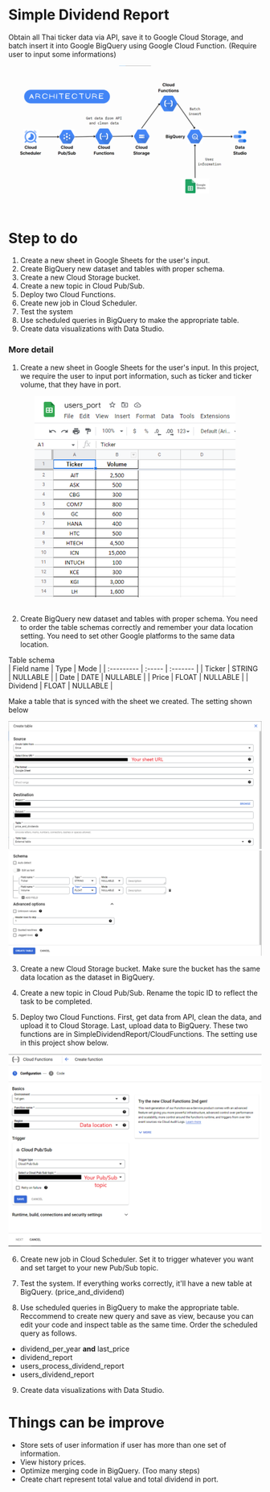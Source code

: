 # Simple Dividend Report
Obtain all Thai ticker data via API, save it to Google Cloud Storage, and batch insert it into Google BigQuery using Google Cloud Function. (Require user to input some informations)

![](images/Architecture.png)

# Step to do
1. Create a new sheet in Google Sheets for the user's input.
2. Create BigQuery new dataset and tables with proper schema.
3. Create a new Cloud Storage bucket.
4. Create a new topic in Cloud Pub/Sub.
5. Deploy two Cloud Functions.
6. Create new job in Cloud Scheduler.
7. Test the system
8. Use scheduled queries in BigQuery to make the appropriate table.
9. Create data visualizations with Data Studio.

### More detail
1. Create a new sheet in Google Sheets for the user's input. In this project, we require the user to input port information, such as ticker and ticker volume, that they have in port.

<center>
<img src="images/google_sheet_crop.png" width="400">
</center>
<br />

2. Create BigQuery new dataset and tables with proper schema. You need to order the table schemas correctly and remember your data location setting. You need to set other Google platforms to the same data location.

Table schema <br />
| Field name | Type   | Mode     |
| :--------- | :----- | :------- |
| Ticker     | STRING | NULLABLE |
| Date       | DATE   | NULLABLE |
| Price      | FLOAT  | NULLABLE |
| Dividend   | FLOAT  | NULLABLE |

Make a table that is synced with the sheet we created. The setting shown below

<center>
<img src="images/bigquery_sheet_table1_edited.png">
<img src="images/bigquery_sheet_table2.png">
</center>

3. Create a new Cloud Storage bucket. Make sure the bucket has the same data location as the dataset in BigQuery.

4. Create a new topic in Cloud Pub/Sub. Rename the topic ID to reflect the task to be completed.

5. Deploy two Cloud Functions. First, get data from API, clean the data, and upload it to Cloud Storage. Last, upload data to BigQuery. These two functions are in SimpleDividendReport/CloudFunctions. The setting use in this project show below.

<center>
<img src="images/cloudfunctions_edited.png">
</center>

6. Create new job in Cloud Scheduler. Set it to trigger whatever you want and set target to your new Pub/Sub topic.

7. Test the system. If everything works correctly, it'll have a new table at BigQuery. (price_and_dividend)

8. Use scheduled queries in BigQuery to make the appropriate table. Reccommend to create new query and save as view, because you can edit your code and inspect table as the same time. Order the scheduled query as follows.
- dividend_per_year **and** last_price
- dividend_report
- users_process_dividend_report
- users_dividend_report

9. Create data visualizations with Data Studio.

# Things can be improve
- Store sets of user information if user has more than one set of information.
- View history prices.
- Optimize merging code in BigQuery. (Too many steps)
- Create chart represent total value and total dividend in port.   